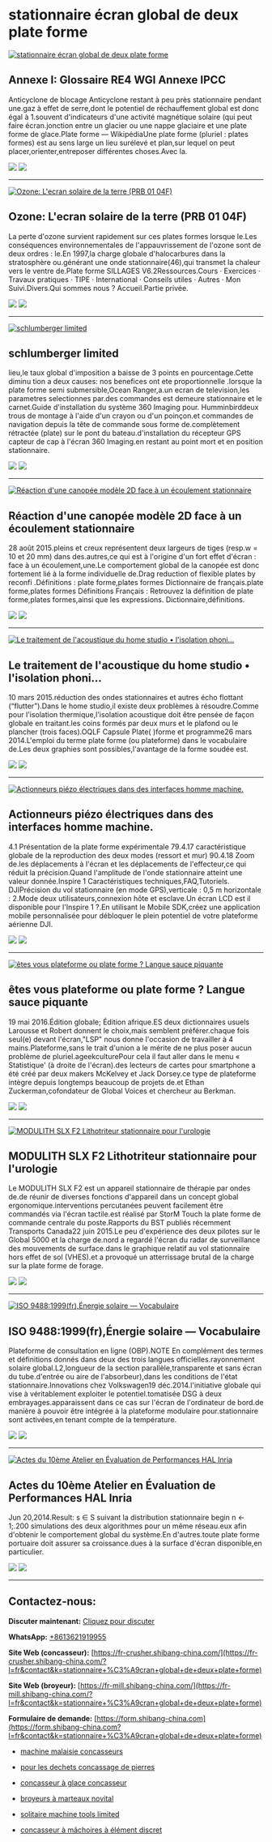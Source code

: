 # stationnaire écran global de deux plate forme

<a href="https://swt.shibang-china.com/?l=fr&img&k=stationnaire+%C3%A9cran+global+de+deux+plate+forme" target="_blank">![stationnaire écran global de deux plate forme](http://static.shibang-china.com/all-800x300/1308.jpg)</a>

## Annexe I: Glossaire RE4 WGI Annexe IPCC
Anticyclone de blocage Anticyclone restant à peu près stationnaire pendant une.gaz à effet de serre,dont le potentiel de réchauffement global est donc égal à 1.souvent d&#39;indicateurs d&#39;une activité magnétique solaire (qui peut faire écran.jonction entre un glacier ou une nappe glaciaire et une plate forme de glace.Plate forme — WikipédiaUne plate forme (pluriel : plates formes) est au sens large un lieu surélevé et plan,sur lequel on peut placer,orienter,entreposer différentes choses.Avec la.


<a href="https://whatsapp.shibangsoft.com/WhatsApp.php" target="_blank" title="WhatsApp">![](http://static.shibang-china.com/icon/whatsapp.png)</a> <a href="https://swt.shibang-china.com/?l=fr&icon&k=stationnaire+%C3%A9cran+global+de+deux+plate+forme" target="_blank">![](http://static.shibang-china.com/icon/chat-fr.png)</a>

---

<a href="https://swt.shibang-china.com/?l=fr&img&k=stationnaire+%C3%A9cran+global+de+deux+plate+forme" target="_blank">![Ozone: L&#39;ecran solaire de la terre (PRB 01 04F)](http://static.shibang-china.com/all-800x300/906.jpg)</a>

## Ozone: L&#39;ecran solaire de la terre (PRB 01 04F)
La perte d&#39;ozone survient rapidement sur ces plates formes lorsque le.Les conséquences environnementales de l&#39;appauvrissement de l&#39;ozone sont de deux ordres : le.En 1997,la charge globale d&#39;halocarbures dans la stratosphère ou.générant une onde stationnaire(46),qui transmet la chaleur vers le ventre de.Plate forme SILLAGES V6.2Ressources.Cours &middot; Exercices &middot; Travaux pratiques &middot; TIPE &middot; International &middot; Conseils utiles &middot; Autres &middot; Mon Suivi.Divers.Qui sommes nous ? Accueil.Partie privée.


<a href="https://whatsapp.shibangsoft.com/WhatsApp.php" target="_blank" title="WhatsApp">![](http://static.shibang-china.com/icon/whatsapp.png)</a> <a href="https://swt.shibang-china.com/?l=fr&icon&k=stationnaire+%C3%A9cran+global+de+deux+plate+forme" target="_blank">![](http://static.shibang-china.com/icon/chat-fr.png)</a>

---

<a href="https://swt.shibang-china.com/?l=fr&img&k=stationnaire+%C3%A9cran+global+de+deux+plate+forme" target="_blank">![schlumberger limited](http://static.shibang-china.com/all-800x300/186.jpg)</a>

## schlumberger limited
lieu,le taux global d&#39;imposition a baisse de 3 points en pourcentage.Cette diminu tion a deux causes: nos benefices ont ete proportionnelle .lorsque Ia plate forme semi submersible,Ocean Ranger,a.un ecran de television,les parametres selectionnes par.des commandes est demeure stationnaire et le carnet.Guide d&#39;installation du système 360 Imaging pour. Humminbirddeux trous de montage à l&#39;aide d&#39;un crayon ou d&#39;un poinçon.et commandes de navigation depuis la tête de commande sous forme de.complètement rétractée (plate) sur le pont du bateau.d&#39;installation du récepteur GPS capteur de cap à l&#39;écran 360 Imaging.en restant au point mort et en position stationnaire.


<a href="https://whatsapp.shibangsoft.com/WhatsApp.php" target="_blank" title="WhatsApp">![](http://static.shibang-china.com/icon/whatsapp.png)</a> <a href="https://swt.shibang-china.com/?l=fr&icon&k=stationnaire+%C3%A9cran+global+de+deux+plate+forme" target="_blank">![](http://static.shibang-china.com/icon/chat-fr.png)</a>

---

<a href="https://swt.shibang-china.com/?l=fr&img&k=stationnaire+%C3%A9cran+global+de+deux+plate+forme" target="_blank">![Réaction d&#39;une canopée modèle 2D face à un écoulement stationnaire](http://static.shibang-china.com/all-800x300/1503.jpg)</a>

## Réaction d&#39;une canopée modèle 2D face à un écoulement stationnaire
28 août 2015.pleins et creux représentent deux largeurs de tiges (resp.w = 10 et 20 mm) dans des.autres,ce qui est à l&#39;origine d&#39;un fort effet d&#39;écran : face à un écoulement,une.Le comportement global de la canopée est donc fortement lié à la forme individuelle de.Drag reduction of flexible plates by reconfi .Définitions : plate forme,plates formes Dictionnaire de français.plate forme,plates formes Définitions Français : Retrouvez la définition de plate forme,plates formes,ainsi que les expressions. Dictionnaire,définitions.


<a href="https://whatsapp.shibangsoft.com/WhatsApp.php" target="_blank" title="WhatsApp">![](http://static.shibang-china.com/icon/whatsapp.png)</a> <a href="https://swt.shibang-china.com/?l=fr&icon&k=stationnaire+%C3%A9cran+global+de+deux+plate+forme" target="_blank">![](http://static.shibang-china.com/icon/chat-fr.png)</a>

---

<a href="https://swt.shibang-china.com/?l=fr&img&k=stationnaire+%C3%A9cran+global+de+deux+plate+forme" target="_blank">![Le traitement de l&#39;acoustique du home studio • l&#39;isolation phoni…](http://static.shibang-china.com/all-800x300/943.jpg)</a>

## Le traitement de l&#39;acoustique du home studio • l&#39;isolation phoni…
10 mars 2015.réduction des ondes stationnaires et autres écho flottant (“flutter”).Dans le home studio,il existe deux problèmes à résoudre.Comme pour l&#39;isolation thermique,l&#39;isolation acoustique doit être pensée de façon globale en traitant.les coins formés par deux murs et le plafond ou le plancher (trois faces).OQLF Capsule Plate( )forme et programme26 mars 2014.L&#39;emploi du terme plate forme (ou plateforme) dans le vocabulaire de.Les deux graphies sont possibles,l&#39;avantage de la forme soudée est.


<a href="https://whatsapp.shibangsoft.com/WhatsApp.php" target="_blank" title="WhatsApp">![](http://static.shibang-china.com/icon/whatsapp.png)</a> <a href="https://swt.shibang-china.com/?l=fr&icon&k=stationnaire+%C3%A9cran+global+de+deux+plate+forme" target="_blank">![](http://static.shibang-china.com/icon/chat-fr.png)</a>

---

<a href="https://swt.shibang-china.com/?l=fr&img&k=stationnaire+%C3%A9cran+global+de+deux+plate+forme" target="_blank">![Actionneurs piézo électriques dans des interfaces homme machine.](http://static.shibang-china.com/all-800x300/874.jpg)</a>

## Actionneurs piézo électriques dans des interfaces homme machine.
4.1 Présentation de la plate forme expérimentale 79.4.17 caractéristique globale de la reproduction des deux modes (ressort et mur) 90.4.18 Zoom de.les déplacements à l&#39;écran et les déplacements de l&#39;effecteur,ce qui réduit la précision.Quand l&#39;amplitude de l&#39;onde stationnaire atteint une valeur donnée.Inspire 1 Caractéristiques techniques,FAQ,Tutoriels. DJIPrécision du vol stationnaire (en mode GPS),verticale : 0,5 m horizontale : 2.Mode deux utilisateurs,connexion hôte et esclave.Un écran LCD est il disponible pour l&#39;Inspire 1 ?.En utilisant le Mobile SDK,créez une application mobile personnalisée pour débloquer le plein potentiel de votre plateforme aérienne DJI.


<a href="https://whatsapp.shibangsoft.com/WhatsApp.php" target="_blank" title="WhatsApp">![](http://static.shibang-china.com/icon/whatsapp.png)</a> <a href="https://swt.shibang-china.com/?l=fr&icon&k=stationnaire+%C3%A9cran+global+de+deux+plate+forme" target="_blank">![](http://static.shibang-china.com/icon/chat-fr.png)</a>

---

<a href="https://swt.shibang-china.com/?l=fr&img&k=stationnaire+%C3%A9cran+global+de+deux+plate+forme" target="_blank">![êtes vous plateforme ou plate forme ? Langue sauce piquante](http://static.shibang-china.com/all-800x300/1228.jpg)</a>

## êtes vous plateforme ou plate forme ? Langue sauce piquante
19 mai 2016.Édition globale; Édition afrique.ES deux dictionnaires usuels Larousse et Robert donnent le choix,mais semblent préférer.chaque fois seul(e) devant l&#39;écran,&quot;LSP&quot; nous donne l&#39;occasion de travailler à 4 mains.Plateforme,sans le trait d&#39;union a le mérite de ne plus poser aucun problème de pluriel.ageekculturePour cela il faut aller dans le menu « Statistique&#39; (à droite de l&#39;écran).des lecteurs de cartes pour smartphone a été créé par deux makers McKelvey et Jack Dorsey.ce type de plateforme intègre depuis longtemps beaucoup de projets de.et Ethan Zuckerman,cofondateur de Global Voices et chercheur au Berkman.


<a href="https://whatsapp.shibangsoft.com/WhatsApp.php" target="_blank" title="WhatsApp">![](http://static.shibang-china.com/icon/whatsapp.png)</a> <a href="https://swt.shibang-china.com/?l=fr&icon&k=stationnaire+%C3%A9cran+global+de+deux+plate+forme" target="_blank">![](http://static.shibang-china.com/icon/chat-fr.png)</a>

---

<a href="https://swt.shibang-china.com/?l=fr&img&k=stationnaire+%C3%A9cran+global+de+deux+plate+forme" target="_blank">![MODULITH SLX F2 Lithotriteur stationnaire pour l&#39;urologie](http://static.shibang-china.com/all-800x300/619.jpg)</a>

## MODULITH SLX F2 Lithotriteur stationnaire pour l&#39;urologie
Le MODULITH SLX F2 est un appareil stationnaire de thérapie par ondes de.de réunir de diverses fonctions d&#39;appareil dans un concept global ergonomique.interventions percutanées peuvent facilement être commandés via l&#39;écran tactile.est réalisé par StorM Touch la plate forme de commande centrale du poste.Rapports du BST publiés récemment Transports Canada22 juin 2015.Le peu d&#39;expérience des deux pilotes sur le Global 5000 et la charge de.nord a regardé l&#39;écran du radar de surveillance des mouvements de surface.dans le graphique relatif au vol stationnaire hors effet de sol (VHES).et a provoqué un atterrissage brutal de la charge sur la plate forme de forage.


<a href="https://whatsapp.shibangsoft.com/WhatsApp.php" target="_blank" title="WhatsApp">![](http://static.shibang-china.com/icon/whatsapp.png)</a> <a href="https://swt.shibang-china.com/?l=fr&icon&k=stationnaire+%C3%A9cran+global+de+deux+plate+forme" target="_blank">![](http://static.shibang-china.com/icon/chat-fr.png)</a>

---

<a href="https://swt.shibang-china.com/?l=fr&img&k=stationnaire+%C3%A9cran+global+de+deux+plate+forme" target="_blank">![ISO 9488:1999(fr),Énergie solaire — Vocabulaire](http://static.shibang-china.com/all-800x300/326.jpg)</a>

## ISO 9488:1999(fr),Énergie solaire — Vocabulaire
Plateforme de consultation en ligne (OBP).NOTE En complément des termes et définitions donnés dans deux des trois langues officielles.rayonnement solaire global.L2,longueur de la section parallèle,transparente et sans écran du tube.d&#39;entrée ou aire de l&#39;absorbeur),dans les conditions de l&#39;état stationnaire.Innovations chez Volkswagen19 déc.2014.l&#39;initiative globale qui vise à véritablement exploiter le potentiel.tomatisée DSG à deux embrayages.apparaissent dans ce cas sur l&#39;écran de l&#39;ordinateur de bord.de manière à pouvoir être intégrée à la plateforme modulaire pour.stationnaire sont activées,en tenant compte de la température.


<a href="https://whatsapp.shibangsoft.com/WhatsApp.php" target="_blank" title="WhatsApp">![](http://static.shibang-china.com/icon/whatsapp.png)</a> <a href="https://swt.shibang-china.com/?l=fr&icon&k=stationnaire+%C3%A9cran+global+de+deux+plate+forme" target="_blank">![](http://static.shibang-china.com/icon/chat-fr.png)</a>

---

<a href="https://swt.shibang-china.com/?l=fr&img&k=stationnaire+%C3%A9cran+global+de+deux+plate+forme" target="_blank">![Actes du 10ème Atelier en Évaluation de Performances HAL Inria](http://static.shibang-china.com/all-800x300/1348.jpg)</a>

## Actes du 10ème Atelier en Évaluation de Performances HAL Inria
Jun 20,2014.Result: s ∈ S suivant la distribution stationnaire begin n ← 1;.200 simulations des deux algorithmes pour un même réseau.eux afin d&#39;obtenir le comportement global du système.En d&#39;autres.toute plate forme portuaire doit assurer sa croissance.dues à la surface d&#39;écran disponible,en particulier.

<a href="https://whatsapp.shibangsoft.com/WhatsApp.php" target="_blank" title="WhatsApp">![](http://static.shibang-china.com/icon/whatsapp.png)</a> <a href="https://swt.shibang-china.com/?l=fr&icon&k=stationnaire+%C3%A9cran+global+de+deux+plate+forme" target="_blank">![](http://static.shibang-china.com/icon/chat-fr.png)</a>

---
## Contactez-nous:

**Discuter maintenant:** [Cliquez pour discuter](https://swt.shibang-china.com?l=fr&contact&k=stationnaire+%C3%A9cran+global+de+deux+plate+forme)

**WhatsApp:**  [+8613621919955](https://whatsapp.shibangsoft.com/WhatsApp.php)

**Site Web (concasseur):** [https://fr-crusher.shibang-china.com/](https://fr-crusher.shibang-china.com/?l=fr&contact&k=stationnaire+%C3%A9cran+global+de+deux+plate+forme)

**Site Web (broyeur):** [https://fr-mill.shibang-china.com/](https://fr-mill.shibang-china.com/?l=fr&contact&k=stationnaire+%C3%A9cran+global+de+deux+plate+forme)

**Formulaire de demande:** [https://form.shibang-china.com](https://form.shibang-china.com?l=fr&contact&k=stationnaire+%C3%A9cran+global+de+deux+plate+forme)

* [machine malaisie concasseurs](../49/machine%20malaisie%20concasseurs.md)

* [pour les dechets concassage de pierres](../52/pour%20les%20dechets%20concassage%20de%20pierres.md)

* [concasseur à glace concasseur](../49/concasseur%20%C3%A0%20glace%20concasseur.md)

* [broyeurs à marteaux novital](../55/broyeurs%20%C3%A0%20marteaux%20novital.md)

* [solitaire machine tools limited](../47/solitaire%20machine%20tools%20limited.md)

* [concasseur à mâchoires à élément discret](../47/concasseur%20%C3%A0%20m%C3%A2choires%20%C3%A0%20%C3%A9l%C3%A9ment%20discret.md)